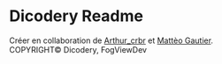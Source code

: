﻿# Dicodery Readme
Créer en collaboration de [Arthur_crbr](https://twitter.com/arthur_crbr) et [Mattèo Gautier](https://twitter.com/mattixnow).<br/>
COPYRIGHT&#169; Dicodery, FogViewDev
